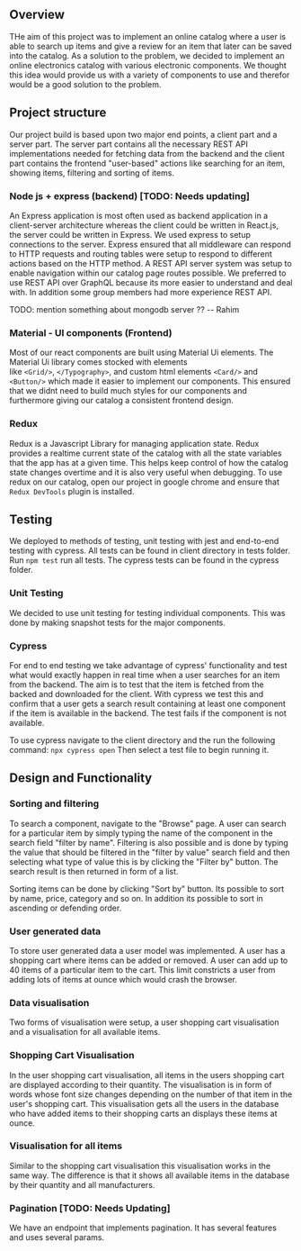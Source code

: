 ## Overview
THe aim of this project was to implement an online catalog where a user is able to search up items and 
give a review for an item that later can be saved into the catalog. As a solution to the problem, 
we decided to implement an online electronics catalog with various electronic components. We thought this idea would
provide us with a variety of components to use and therefor would be a good solution to the problem.

## Project structure
Our project build is based upon two major end points, a client part and a server part. The server part contains all the 
necessary REST API implementations needed for fetching data from the backend and the client part contains the frontend "user-based"
actions like searching for an item, showing items, filtering and sorting of items.

### Node js + express (backend) [TODO: Needs updating]
An Express application is most often used as backend application in a client-server architecture whereas the client could 
be written in React.js, the server could be written in Express. We used express to setup connections to the server. 
Express ensured that all middleware can respond to HTTP requests and routing tables were setup to respond to different actions 
based on the HTTP method. A REST API server system was setup to enable navigation within our catalog page routes possible. 
We preferred to use REST API over GraphQL because its more easier to understand and deal with. In addition some group 
members had more experience REST API. 

TODO: mention something about mongodb server ?? -- Rahim

### Material - UI components (Frontend)
Most of our react components are built using Material Ui elements. The Material Ui library comes stocked with elements  
like `<Grid/>`, `</Typography>`, and custom html elements `<Card/>` and `<Button/>` which made it easier to implement
our components. This ensured that we didnt need to build much styles for our components and furthermore giving our catalog a 
consistent frontend design. 

### Redux 
Redux is a Javascript Library for managing application state. Redux provides a realtime current state of the catalog with all the 
state variables that the app has at a given time. This helps keep control of how the catalog state changes overtime and it is also
very useful when debugging. To use redux on our catalog, open our project in google chrome and ensure that
`Redux DevTools` plugin is installed.

## Testing
We deployed to methods of testing, unit testing with jest and end-to-end testing with cypress. All tests can be found in
client directory in tests folder. Run `npm test` run all tests. The cypress tests can be found in the cypress folder. 

### Unit Testing
We decided to use unit testing for testing individual components. This was done by making snapshot tests for the major
components. 
  
### Cypress
For end to end testing we take advantage of cypress' functionality and test what would exactly happen in real time
when a user searches for an item from the backend. The aim is to test that the item is fetched from the backed and 
downloaded for the client. With cypress we test this and confirm that a user gets a search result containing at least 
one component if the item is available in the backend. The test fails if the component is not available.

To use cypress navigate to the client directory and the run the following command: `npx cypress open` 
Then select a test file to begin running it.

## Design and Functionality
### Sorting and filtering 
To search a component, navigate to the "Browse" page. A user can search for a particular item by simply typing the name of 
the component in the search field "filter by name". Filtering is also possible and is done by typing the value that should 
be filtered in the "filter by value" search field and then selecting what type of value this is by clicking the "Filter by" 
button.  The search result is then returned in form of a list. 

Sorting items can be done by clicking "Sort by" button. Its possible to sort by name, price, category and so on. In addition 
its possible to sort in ascending or defending order.

### User generated data
To store user generated data a user model was implemented. A user has a shopping cart where items can be added or removed.
A user can add up to 40 items of a particular item to the cart. This limit constricts a user from adding lots of items
at ounce which would crash the browser.

### Data visualisation
Two forms of visualisation were setup, a user shopping cart visualisation and a visualisation for all available items. 

###  Shopping Cart Visualisation
In the user shopping cart visualisation, all items in the users shopping cart are displayed according to their quantity. 
The visualisation is in form of words whose font size changes depending on the number of that item in the user's 
shopping cart. This visualisation gets all the users in the database who have added items to their shopping carts 
an displays these items at ounce. 

### Visualisation for all items
Similar to the shopping cart visualisation this visualisation works in the same way. The difference is that it shows all 
available items in the database by their quantity and all manufacturers.

### Pagination [TODO: Needs Updating]
We have an endpoint that implements pagination. It has several features and uses several params.

